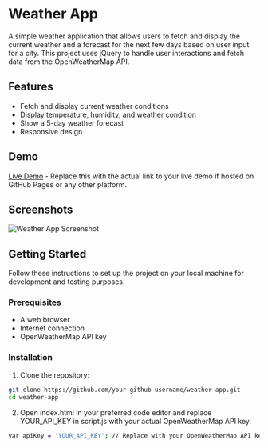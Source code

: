 # Weather App

A simple weather application that allows users to fetch and display the current weather and a forecast for the next few days based on user input for a city. This project uses jQuery to handle user interactions and fetch data from the OpenWeatherMap API.

## Features

- Fetch and display current weather conditions
- Display temperature, humidity, and weather condition
- Show a 5-day weather forecast
- Responsive design

## Demo

[Live Demo](https://iurecastro.github.io/weather-app/) - Replace this with the actual link to your live demo if hosted on GitHub Pages or any other platform.

## Screenshots

![Weather App Screenshot](screenshot.png) 

## Getting Started

Follow these instructions to set up the project on your local machine for development and testing purposes.

### Prerequisites

- A web browser
- Internet connection
- OpenWeatherMap API key

### Installation

1. Clone the repository:

```sh
git clone https://github.com/your-github-username/weather-app.git
cd weather-app
```
2. Open index.html in your preferred code editor and replace YOUR_API_KEY in script.js with your actual OpenWeatherMap API key.

```sh
var apiKey = 'YOUR_API_KEY'; // Replace with your OpenWeatherMap API key
```


